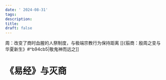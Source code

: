 ```yaml
---
date: ' 2024-08-31'
tags: 
description: 
title: 
draft: false
---
```

周：改变了商时血腥的人祭制度，与极端宗教行为保持距离 [[《翦商：殷周之变与华夏新生》#^b94cb5|敬鬼神而远之]]

# 《易经》与灭商
